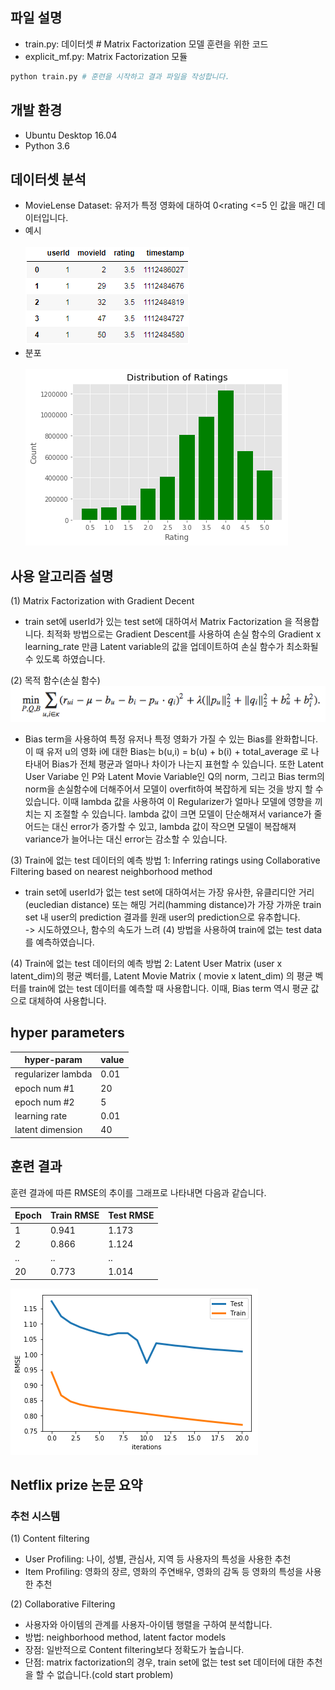 ﻿## 파일 설명
- train.py: 데이터셋 # Matrix Factorization 모델 훈련을 위한 코드
- explicit_mf.py: Matrix Factorization 모듈

```python
python train.py # 훈련을 시작하고 결과 파일을 작성합니다.
```
## 개발 환경
- Ubuntu Desktop 16.04
- Python 3.6 

## 데이터셋 분석

- MovieLense Dataset: 유저가 특정 영화에 대하여 0<rating <=5 인 값을 매긴 데이터입니다.
- 예시 <br> <br>
![데이터셋 예시](/images/dataset.png)
- 분포 <br> <br>
![데이터셋 분포](/images/dataset_dist.png)

## 사용 알고리즘 설명
(1) Matrix Factorization with Gradient Decent
- train set에 userId가 있는 test set에 대하여서 Matrix Factorization 을 적용합니다. 최적화 방법으로는 Gradient Descent를 사용하여 손실 함수의 Gradient x learning_rate 만큼 Latent variable의 값을 업데이트하여 손실 함수가 최소화될 수 있도록 하였습니다.


(2) 목적 함수(손실 함수) <br>
![목적 함수](/images/loss_func.png)

- Bias term을 사용하여 특정 유저나 특정 영화가 가질 수 있는 Bias를 완화합니다. 이 때 유저 u의 영화 i에 대한 Bias는 b(u,i) = b(u) + b(i) + total_average 로 나타내어 Bias가 전체 평균과 얼마나 차이가 나는지 표현할 수 있습니다. 또한 Latent User Variabe 인 P와 Latent Movie Variable인 Q의 norm, 그리고 Bias term의 norm을 손실함수에 더해주어서 모델이 overfit하여 복잡하게 되는 것을 방지 할 수 있습니다. 이때 lambda 값을 사용하여 이 Regularizer가 얼마나 모델에 영향을 끼치는 지 조절할 수 있습니다. lambda 값이 크면 모델이 단순해져서 variance가 줄어드는 대신 error가 증가할 수 있고, lambda 값이 작으면 모델이 복잡해져 variance가 늘어나는 대신 error는 감소할 수 있습니다.

(3) Train에 없는 test 데이터의 예측 방법 1: Inferring ratings using Collaborative Filtering based on nearest neighborhood method
- train set에 userId가 없는 test set에 대하여서는 가장 유사한, 유클리디안 거리(eucledian distance) 또는 해밍 거리(hamming distance)가 가장 가까운 train set 내 user의 prediction 결과를 원래 user의 prediction으로 유추합니다. <br> 
-> 시도하였으나, 함수의 속도가 느려 (4) 방법을 사용하여 train에 없는 test data를 예측하였습니다.

(4) Train에 없는 test 데이터의 예측 방법 2: Latent User Matrix (user x latent_dim)의 평균 벡터를, Latent Movie Matrix ( movie x latent_dim) 의 평균 벡터를 train에 없는 test 데이터를 예측할 때 사용합니다. 이때, Bias term 역시 평균 값으로 대체하여 사용합니다.



## hyper parameters
|hyper-param| value|
|--|--|
|regularizer lambda|0.01|
|epoch num #1|20|
|epoch num #2| 5|
|learning rate|0.01|
|latent dimension|40|


## 훈련 결과

훈련 결과에 따른 RMSE의 추이를 그래프로 나타내면 다음과 같습니다. <br>

| Epoch| Train RMSE | Test RMSE| 
|--|--|--|
|1|0.941|1.173|
|2|0.866|1.124|
|..|..|..|
|20|0.773|1.014|


![훈련 결과](/images/curve.png)




## Netflix prize 논문 요약
### 추천 시스템
(1) Content filtering
- User Profiling: 나이, 성별, 관심사, 지역 등 사용자의 특성을 사용한 추천
- Item Profiling: 영화의 장르, 영화의 주연배우, 영화의 감독 등 영화의 특성을 사용한 추천

(2) Collaborative Filtering
- 사용자와 아이템의 관계를 사용자-아이템 행렬을 구하여 분석합니다.
- 방법: neighborhood method, latent factor models
- 장점: 일반적으로 Content filtering보다 정확도가 높습니다.
- 단점: matrix factorization의 경우, train set에 없는 test set 데이터에 대한 추천을 할 수 없습니다.(cold start problem)


